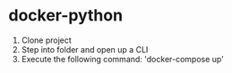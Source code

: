 # docker-python

1. Clone project
2. Step into folder and open up a CLI
3. Execute the following command: 'docker-compose up'
